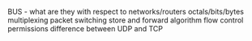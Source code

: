 BUS - what are they with respect to networks/routers
octals/bits/bytes
multiplexing
packet switching
store and forward algorithm
flow control permissions
difference between UDP and TCP
